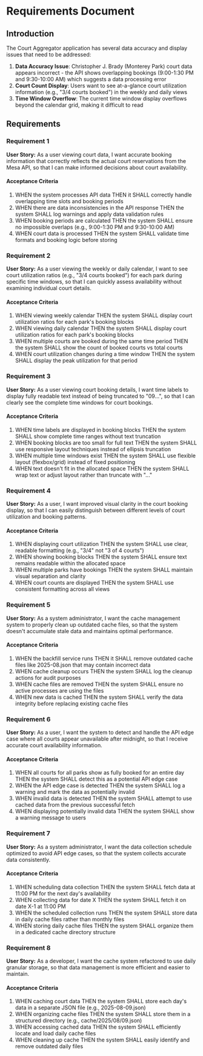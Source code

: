 # Requirements Document

## Introduction

The Court Aggregator application has several data accuracy and display issues that need to be addressed:

1. **Data Accuracy Issue**: Christopher J. Brady (Monterey Park) court data appears incorrect - the API shows overlapping bookings (9:00-1:30 PM and 9:30-10:00 AM) which suggests a data processing error
2. **Court Count Display**: Users want to see at-a-glance court utilization information (e.g., "3/4 courts booked") in the weekly and daily views
3. **Time Window Overflow**: The current time window display overflows beyond the calendar grid, making it difficult to read

## Requirements

### Requirement 1

**User Story:** As a user viewing court data, I want accurate booking information that correctly reflects the actual court reservations from the Mesa API, so that I can make informed decisions about court availability.

#### Acceptance Criteria

1. WHEN the system processes API data THEN it SHALL correctly handle overlapping time slots and booking periods
2. WHEN there are data inconsistencies in the API response THEN the system SHALL log warnings and apply data validation rules
3. WHEN booking periods are calculated THEN the system SHALL ensure no impossible overlaps (e.g., 9:00-1:30 PM and 9:30-10:00 AM)
4. WHEN court data is processed THEN the system SHALL validate time formats and booking logic before storing

### Requirement 2

**User Story:** As a user viewing the weekly or daily calendar, I want to see court utilization ratios (e.g., "3/4 courts booked") for each park during specific time windows, so that I can quickly assess availability without examining individual court details.

#### Acceptance Criteria

1. WHEN viewing weekly calendar THEN the system SHALL display court utilization ratios for each park's booking blocks
2. WHEN viewing daily calendar THEN the system SHALL display court utilization ratios for each park's booking blocks
3. WHEN multiple courts are booked during the same time period THEN the system SHALL show the count of booked courts vs total courts
4. WHEN court utilization changes during a time window THEN the system SHALL display the peak utilization for that period

### Requirement 3

**User Story:** As a user viewing court booking details, I want time labels to display fully readable text instead of being truncated to "09...", so that I can clearly see the complete time windows for court bookings.

#### Acceptance Criteria

1. WHEN time labels are displayed in booking blocks THEN the system SHALL show complete time ranges without text truncation
2. WHEN booking blocks are too small for full text THEN the system SHALL use responsive layout techniques instead of ellipsis truncation
3. WHEN multiple time windows exist THEN the system SHALL use flexible layout (flexbox/grid) instead of fixed positioning
4. WHEN text doesn't fit in the allocated space THEN the system SHALL wrap text or adjust layout rather than truncate with "..."

### Requirement 4

**User Story:** As a user, I want improved visual clarity in the court booking display, so that I can easily distinguish between different levels of court utilization and booking patterns.

#### Acceptance Criteria

1. WHEN displaying court utilization THEN the system SHALL use clear, readable formatting (e.g., "3/4" not "3 of 4 courts")
2. WHEN showing booking blocks THEN the system SHALL ensure text remains readable within the allocated space
3. WHEN multiple parks have bookings THEN the system SHALL maintain visual separation and clarity
4. WHEN court counts are displayed THEN the system SHALL use consistent formatting across all views

### Requirement 5

**User Story:** As a system administrator, I want the cache management system to properly clean up outdated cache files, so that the system doesn't accumulate stale data and maintains optimal performance.

#### Acceptance Criteria

1. WHEN the backfill service runs THEN it SHALL remove outdated cache files like 2025-08.json that may contain incorrect data
2. WHEN cache cleanup occurs THEN the system SHALL log the cleanup actions for audit purposes
3. WHEN cache files are removed THEN the system SHALL ensure no active processes are using the files
4. WHEN new data is cached THEN the system SHALL verify the data integrity before replacing existing cache files

### Requirement 6

**User Story:** As a user, I want the system to detect and handle the API edge case where all courts appear unavailable after midnight, so that I receive accurate court availability information.

#### Acceptance Criteria

1. WHEN all courts for all parks show as fully booked for an entire day THEN the system SHALL detect this as a potential API edge case
2. WHEN the API edge case is detected THEN the system SHALL log a warning and mark the data as potentially invalid
3. WHEN invalid data is detected THEN the system SHALL attempt to use cached data from the previous successful fetch
4. WHEN displaying potentially invalid data THEN the system SHALL show a warning message to users

### Requirement 7

**User Story:** As a system administrator, I want the data collection schedule optimized to avoid API edge cases, so that the system collects accurate data consistently.

#### Acceptance Criteria

1. WHEN scheduling data collection THEN the system SHALL fetch data at 11:00 PM for the next day's availability
2. WHEN collecting data for date X THEN the system SHALL fetch it on date X-1 at 11:00 PM
3. WHEN the scheduled collection runs THEN the system SHALL store data in daily cache files rather than monthly files
4. WHEN storing daily cache files THEN the system SHALL organize them in a dedicated cache directory structure

### Requirement 8

**User Story:** As a developer, I want the cache system refactored to use daily granular storage, so that data management is more efficient and easier to maintain.

#### Acceptance Criteria

1. WHEN caching court data THEN the system SHALL store each day's data in a separate JSON file (e.g., 2025-08-09.json)
2. WHEN organizing cache files THEN the system SHALL store them in a structured directory (e.g., cache/2025/08/09.json)
3. WHEN accessing cached data THEN the system SHALL efficiently locate and load daily cache files
4. WHEN cleaning up cache THEN the system SHALL easily identify and remove outdated daily files
